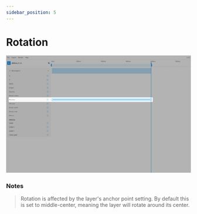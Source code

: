 ```yaml
---
sidebar_position: 5
---
```


# Rotation
![Rotation](./img/rotation/rotation.jpg)  


### Notes
> Rotation is affected by the layer's anchor point setting. By default this is set to middle-center, meaning the layer will rotate around its center.